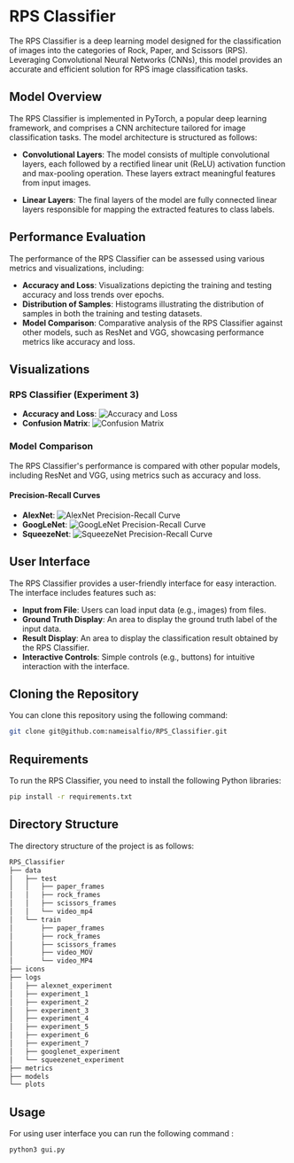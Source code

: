 # RPS Classifier

The RPS Classifier is a deep learning model designed for the classification of images into the categories of Rock, Paper, and Scissors (RPS). Leveraging Convolutional Neural Networks (CNNs), this model provides an accurate and efficient solution for RPS image classification tasks.

## Model Overview

The RPS Classifier is implemented in PyTorch, a popular deep learning framework, and comprises a CNN architecture tailored for image classification tasks. The model architecture is structured as follows:

- **Convolutional Layers**: The model consists of multiple convolutional layers, each followed by a rectified linear unit (ReLU) activation function and max-pooling operation. These layers extract meaningful features from input images.
  
- **Linear Layers**: The final layers of the model are fully connected linear layers responsible for mapping the extracted features to class labels. 

## Performance Evaluation

The performance of the RPS Classifier can be assessed using various metrics and visualizations, including:

- **Accuracy and Loss**: Visualizations depicting the training and testing accuracy and loss trends over epochs.
- **Distribution of Samples**: Histograms illustrating the distribution of samples in both the training and testing datasets.
- **Model Comparison**: Comparative analysis of the RPS Classifier against other models, such as ResNet and VGG, showcasing performance metrics like accuracy and loss.

## Visualizations

### RPS Classifier (Experiment 3)

- **Accuracy and Loss**: ![Accuracy and Loss](./plots/experiment_3_accuracy_and_Loss.png)
- **Confusion Matrix**: ![Confusion Matrix](./plots/rps_classifier_confusion_matrix.png)

### Model Comparison

The RPS Classifier's performance is compared with other popular models, including ResNet and VGG, using metrics such as accuracy and loss.

#### Precision-Recall Curves

- **AlexNet**: ![AlexNet Precision-Recall Curve](./plots/alexnet_experiment_prec_rec_curve.png)
- **GoogLeNet**: ![GoogLeNet Precision-Recall Curve](./plots/googlenet_experiment_prec_rec_curve.png)
- **SqueezeNet**: ![SqueezeNet Precision-Recall Curve](./plots/squeezenet_experiment_prec_rec_curve.png)

## User Interface

The RPS Classifier provides a user-friendly interface for easy interaction. The interface includes features such as:

- **Input from File**: Users can load input data (e.g., images) from files.
- **Ground Truth Display**: An area to display the ground truth label of the input data.
- **Result Display**: An area to display the classification result obtained by the RPS Classifier.
- **Interactive Controls**: Simple controls (e.g., buttons) for intuitive interaction with the interface.

## Cloning the Repository

You can clone this repository using the following command:

```bash
git clone git@github.com:nameisalfio/RPS_Classifier.git
```

## Requirements

To run the RPS Classifier, you need to install the following Python libraries:

```bash
pip install -r requirements.txt
```

## Directory Structure

The directory structure of the project is as follows:

```bash
RPS_Classifier
├── data
│   ├── test
│   │   ├── paper_frames
│   │   ├── rock_frames
│   │   ├── scissors_frames
│   │   └── video_mp4
│   └── train
│       ├── paper_frames
│       ├── rock_frames
│       ├── scissors_frames
│       ├── video_MOV
│       └── video_MP4
├── icons
├── logs
│   ├── alexnet_experiment
│   ├── experiment_1
│   ├── experiment_2
│   ├── experiment_3
│   ├── experiment_4
│   ├── experiment_5
│   ├── experiment_6
│   ├── experiment_7
│   ├── googlenet_experiment
│   └── squeezenet_experiment
├── metrics
├── models
└── plots
```

## Usage

For using user interface you can run the following command :

```bash
python3 gui.py
```